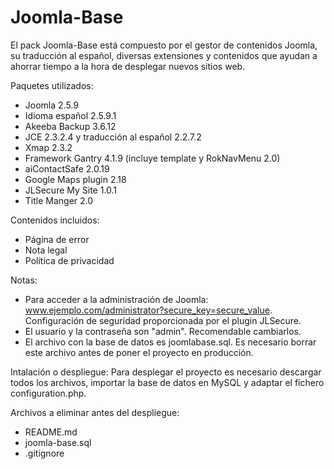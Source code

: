 Joomla-Base
===========

El pack Joomla-Base está compuesto por el gestor de contenidos Joomla, su traducción al español, diversas extensiones y contenidos que ayudan a ahorrar tiempo a la hora de desplegar nuevos sitios web.

Paquetes utilizados:
- Joomla 2.5.9
- Idioma español 2.5.9.1
- Akeeba Backup 3.6.12
- JCE 2.3.2.4 y traducción al español 2.2.7.2
- Xmap 2.3.2
- Framework Gantry 4.1.9 (incluye template y RokNavMenu 2.0)
- aiContactSafe 2.0.19
- Google Maps plugin 2.18
- JLSecure My Site 1.0.1
- Title Manger 2.0

Contenidos incluidos:
- Página de error
- Nota legal
- Política de privacidad

Notas:
- Para acceder a la administración de Joomla: www.ejemplo.com/administrator?secure_key=secure_value. Configuración de seguridad proporcionada por el plugin JLSecure.
- El usuario y la contraseña son "admin". Recomendable cambiarlos.
- El archivo con la base de datos es joomlabase.sql. Es necesario borrar este archivo antes de poner el proyecto en producción.

Intalación o despliegue:
Para desplegar el proyecto es necesario descargar todos los archivos, importar la base de datos en MySQL y adaptar el fichero configuration.php.

Archivos a eliminar antes del despliegue:
- README.md
- joomla-base.sql
- .gitignore
